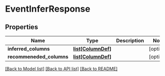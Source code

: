 # EventInferResponse

## Properties
Name | Type | Description | Notes
------------ | ------------- | ------------- | -------------
**inferred_columns** | [**list[ColumnDef]**](ColumnDef.md) |  | [optional] 
**recommeneded_columns** | [**list[ColumnDef]**](ColumnDef.md) |  | [optional] 

[[Back to Model list]](../README.md#documentation-for-models) [[Back to API list]](../README.md#documentation-for-api-endpoints) [[Back to README]](../README.md)

